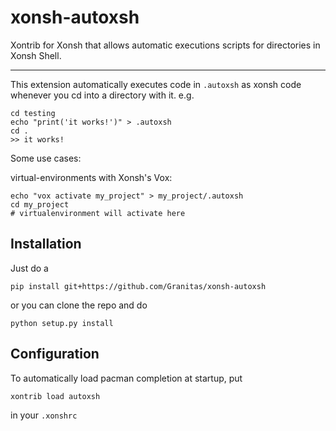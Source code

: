 # xonsh-autoxsh
Xontrib for Xonsh that allows automatic executions scripts for directories in Xonsh Shell.

<hr>

This extension automatically executes code in `.autoxsh` as xonsh code whenever you cd into a directory with it.
e.g.
```
cd testing
echo "print('it works!')" > .autoxsh
cd .
>> it works!
```

Some use cases:

virtual-environments with Xonsh's Vox:
```
echo "vox activate my_project" > my_project/.autoxsh
cd my_project
# virtualenvironment will activate here
```

## Installation
Just do a
```console
pip install git+https://github.com/Granitas/xonsh-autoxsh
```

or you can clone the repo and do
```console
python setup.py install
```

## Configuration
To automatically load pacman completion at startup, put
```console
xontrib load autoxsh
```

in your `.xonshrc`
